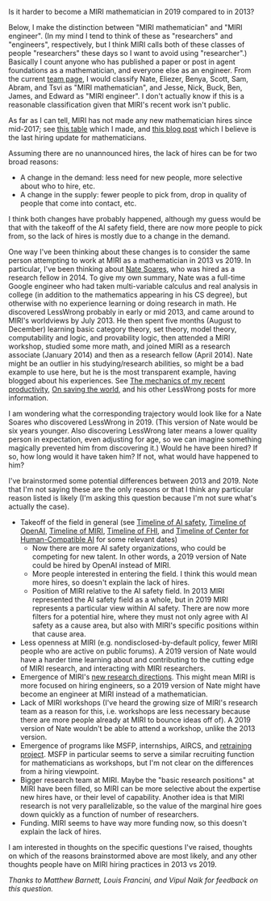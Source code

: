 Is it harder to become a MIRI mathematician in 2019 compared to in 2013?

Below, I make the distinction between "MIRI mathematician" and "MIRI engineer". (In my mind I tend to think of these as "researchers" and "engineers", respectively, but I think MIRI calls both of these classes of people "researchers" these days so I want to avoid using "researcher".) Basically I count anyone who has published a paper or post in agent foundations as a mathematician, and everyone else as an engineer. From the current [team page](https://intelligence.org/team/), I would classify Nate, Eliezer, Benya, Scott, Sam, Abram, and Tsvi as "MIRI mathematician", and Jesse, Nick, Buck, Ben, James, and Edward as "MIRI engineer". I don't actually know if this is a reasonable classification given that MIRI's recent work isn't public.

As far as I can tell, MIRI has not made any new mathematician hires since mid-2017; see [this table](https://aiwatch.issarice.com/?organization=Machine+Intelligence+Research+Institute#full-history-of-additions-and-subtractions) which I made, and [this blog post](https://intelligence.org/2017/07/04/updates-to-the-research-team-and-a-major-donation/) which I believe is the last hiring update for mathematicians.

Assuming there are no unannounced hires, the lack of hires can be for two broad reasons:

- A change in the demand: less need for new people, more selective about who to hire, etc.
- A change in the supply: fewer people to pick from, drop in quality of people that come into contact, etc.

I think both changes have probably happened, although my guess would be that with the takeoff of the AI safety field, there are now more people to pick from, so the lack of hires is mostly due to a change in the demand.

One way I've been thinking about these changes is to consider the same person attempting to work at MIRI as a mathematician in 2013 vs 2019. In particular, I've been thinking about [Nate Soares](https://aiwatch.issarice.com/?person=Nate+Soares), who was hired as a research fellow in 2014. To give my own summary, Nate was a full-time Google engineer who had taken multi-variable calculus and real analysis in college (in addition to the mathematics appearing in his CS degree), but otherwise with no experience learning or doing research in math. He discovered LessWrong probably in early or mid 2013, and came around to MIRI's worldviews by July 2013. He then spent five months (August to December) learning basic category theory, set theory, model theory, computability and logic, and provability logic, then attended a MIRI workshop, studied some more math, and joined MIRI as a research associate (January 2014) and then as a research fellow (April 2014). Nate might be an outlier in his studying/research abilities, so might be a bad example to use here, but he is the most transparent example, having blogged about his experiences. See [The mechanics of my recent productivity](https://www.lesswrong.com/posts/uX3HjXo6BWos3Zgy5/the-mechanics-of-my-recent-productivity), [On saving the world](https://www.lesswrong.com/posts/F2DZXsMdhGyX4FPAd/on-saving-the-world), and his other LessWrong posts for more information.

I am wondering what the corresponding trajectory would look like for a Nate Soares who discovered LessWrong in 2019. (This version of Nate would be six years younger. Also discovering LessWrong later means a lower quality person in expectation, even adjusting for age, so we can imagine something magically prevented him from discovering it.) Would he have been hired? If so, how long would it have taken him? If not, what would have happened to him?

I've brainstormed some potential differences between 2013 and 2019. Note that I'm not saying these are the only reasons or that I think any particular reason listed is likely (I'm asking this question because I'm not sure what's actually the case).

- Takeoff of the field in general (see [Timeline of AI safety](https://timelines.issarice.com/wiki/Timeline_of_AI_safety), [Timeline of OpenAI](https://timelines.issarice.com/wiki/Timeline_of_OpenAI), [Timeline of MIRI](https://timelines.issarice.com/wiki/Timeline_of_Machine_Intelligence_Research_Institute), [Timeline of FHI](https://timelines.issarice.com/wiki/Timeline_of_Future_of_Humanity_Institute), and [Timeline of Center for Human-Compatible AI](https://timelines.issarice.com/wiki/Timeline_of_Center_for_Human-Compatible_AI) for some relevant dates)
  - Now there are more AI safety organizations, who could be competing for new talent. In other words, a 2019 version of Nate could be hired by OpenAI instead of MIRI.
  - More people interested in entering the field. I think this would mean more hires, so doesn't explain the lack of hires.
  - Position of MIRI relative to the AI safety field. In 2013 MIRI represented the AI safety field as a whole, but in 2019 MIRI represents a particular view within AI safety. There are now more filters for a potential hire, where they must not only agree with AI safety as a cause area, but also with MIRI's specific positions within that cause area.
- Less openness at MIRI (e.g. nondisclosed-by-default policy, fewer MIRI people who are active on public forums). A 2019 version of Nate would have a harder time learning about and contributing to the cutting edge of MIRI research, and interacting with MIRI researchers.
- Emergence of MIRI's [new research directions](https://intelligence.org/2018/11/22/2018-update-our-new-research-directions/#section1). This might mean MIRI is more focused on hiring engineers, so a 2019 version of Nate might have become an engineer at MIRI instead of a mathematician.
- Lack of MIRI workshops (I've heard the growing size of MIRI's research team as a reason for this, i.e. workshops are less necessary because there are more people already at MIRI to bounce ideas off of). A 2019 version of Nate wouldn't be able to attend a workshop, unlike the 2013 version.
- Emergence of programs like MSFP, internships, AIRCS, and [retraining project](https://www.openphilanthropy.org/focus/global-catastrophic-risks/potential-risks-advanced-artificial-intelligence/machine-intelligence-research-institute-ai-safety-retraining-program). MSFP in particular seems to serve a similar recruiting function for mathematicians as workshops, but I'm not clear on the differences from a hiring viewpoint.
- Bigger research team at MIRI. Maybe the "basic research positions" at MIRI have been filled, so MIRI can be more selective about the expertise new hires have, or their level of capability. Another idea is that MIRI research is not very parallelizable, so the value of the marginal hire goes down quickly as a function of number of researchers.
- Funding. MIRI seems to have way more funding now, so this doesn't explain the lack of hires.

I am interested in thoughts on the specific questions I've raised, thoughts on which of the reasons brainstormed above are most likely, and any other thoughts people have on MIRI hiring practices in 2013 vs 2019.

*Thanks to Matthew Barnett, Louis Francini, and Vipul Naik for feedback on this question.*
